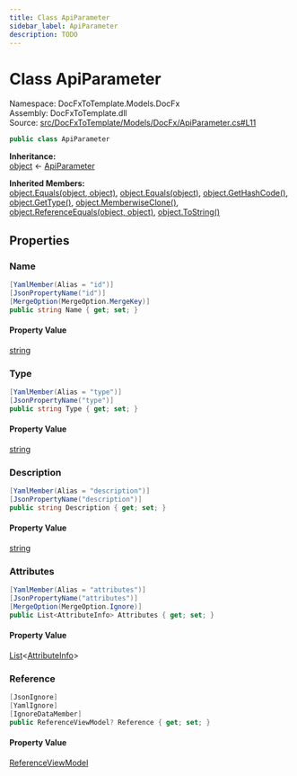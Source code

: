 ```yaml
---
title: Class ApiParameter
sidebar_label: ApiParameter
description: TODO
---
```


# Class ApiParameter
Namespace: DocFxToTemplate.Models.DocFx   
Assembly: DocFxToTemplate.dll  
Source: [src/DocFxToTemplate/Models/DocFx/ApiParameter.cs#L11](https://github.com/k-wojcik/DocFxToTemplate/blob/master/src/DocFxToTemplate/Models/DocFx/ApiParameter.cs#L11)    
   

```csharp title="src/DocFxToTemplate/Models/DocFx/ApiParameter.cs#L11" 
public class ApiParameter
```

**Inheritance:**   
[object](https://learn.microsoft.com/dotnet/api/system.object) &lt;- 
[ApiParameter](../DocFxToTemplate.Models.DocFx/ApiParameter)   

**Inherited Members:**   
[object.Equals(object, object)](https://learn.microsoft.com/dotnet/api/system.object.equals#system-object-equals(system-object-system-object)), [object.Equals(object)](https://learn.microsoft.com/dotnet/api/system.object.equals#system-object-equals(system-object)), [object.GetHashCode()](https://learn.microsoft.com/dotnet/api/system.object.gethashcode), [object.GetType()](https://learn.microsoft.com/dotnet/api/system.object.gettype), [object.MemberwiseClone()](https://learn.microsoft.com/dotnet/api/system.object.memberwiseclone), [object.ReferenceEquals(object, object)](https://learn.microsoft.com/dotnet/api/system.object.referenceequals), [object.ToString()](https://learn.microsoft.com/dotnet/api/system.object.tostring)   

   

## Properties
### Name
   
            
```csharp title="src/DocFxToTemplate/Models/DocFx/ApiParameter.cs#L13"
[YamlMember(Alias = "id")]
[JsonPropertyName("id")]
[MergeOption(MergeOption.MergeKey)]
public string Name { get; set; }
```   

#### Property Value
[string](https://learn.microsoft.com/dotnet/api/system.string)   
   
### Type
   
            
```csharp title="src/DocFxToTemplate/Models/DocFx/ApiParameter.cs#L18"
[YamlMember(Alias = "type")]
[JsonPropertyName("type")]
public string Type { get; set; }
```   

#### Property Value
[string](https://learn.microsoft.com/dotnet/api/system.string)   
   
### Description
   
            
```csharp title="src/DocFxToTemplate/Models/DocFx/ApiParameter.cs#L23"
[YamlMember(Alias = "description")]
[JsonPropertyName("description")]
public string Description { get; set; }
```   

#### Property Value
[string](https://learn.microsoft.com/dotnet/api/system.string)   
   
### Attributes
   
            
```csharp title="src/DocFxToTemplate/Models/DocFx/ApiParameter.cs#L28"
[YamlMember(Alias = "attributes")]
[JsonPropertyName("attributes")]
[MergeOption(MergeOption.Ignore)]
public List<AttributeInfo> Attributes { get; set; }
```   

#### Property Value
[List](https://learn.microsoft.com/dotnet/api/system.collections.generic.list-1)&lt;[AttributeInfo](../DocFxToTemplate.Models.DocFx/AttributeInfo)&gt;   
   
### Reference
   
            
```csharp title="src/DocFxToTemplate/Models/DocFx/ApiParameter.cs#L33"
[JsonIgnore]
[YamlIgnore]
[IgnoreDataMember]
public ReferenceViewModel? Reference { get; set; }
```   

#### Property Value
[ReferenceViewModel](../DocFxToTemplate.Models.DocFx/ReferenceViewModel)   
   
   

   

   

   

   

   